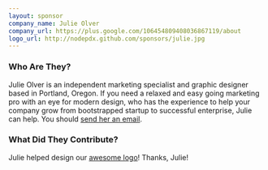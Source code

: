 ```yaml
---
layout: sponsor
company_name: Julie Olver
company_url: https://plus.google.com/106454809408036867119/about
logo_url: http://nodepdx.github.com/sponsors/julie.jpg
---
```

### Who Are They?

Julie Olver is an independent marketing specialist and graphic designer based in Portland, Oregon. If you need a relaxed and easy going marketing pro with an eye for modern design, who has the experience to help your company grow from bootstrapped startup to successful enterprise, Julie can help. You should [send her an email](julieolver@gmail.com).

### What Did They Contribute?

Julie helped design our [awesome logo](http://nodepdx.github.com/assets/logo.png)! Thanks, Julie!